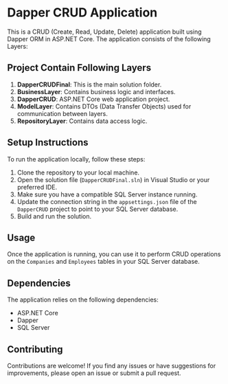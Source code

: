 # Dapper CRUD Application

This is a CRUD (Create, Read, Update, Delete) application built using Dapper ORM in ASP.NET Core. The application consists of the following Layers:

## Project Contain Following Layers

1. **DapperCRUDFinal**: This is the main solution folder.
2. **BusinessLayer**: Contains business logic and interfaces.
3. **DapperCRUD**: ASP.NET Core web application project.
4. **ModelLayer**: Contains DTOs (Data Transfer Objects) used for communication between layers.
5. **RepositoryLayer**: Contains data access logic.

## Setup Instructions

To run the application locally, follow these steps:

1. Clone the repository to your local machine.
2. Open the solution file (`DapperCRUDFinal.sln`) in Visual Studio or your preferred IDE.
3. Make sure you have a compatible SQL Server instance running.
4. Update the connection string in the `appsettings.json` file of the `DapperCRUD` project to point to your SQL Server database.
5. Build and run the solution.

## Usage

Once the application is running, you can use it to perform CRUD operations on the `Companies` and `Employees` tables in your SQL Server database.

## Dependencies

The application relies on the following dependencies:

- ASP.NET Core
- Dapper
- SQL Server

## Contributing

Contributions are welcome! If you find any issues or have suggestions for improvements, please open an issue or submit a pull request.
